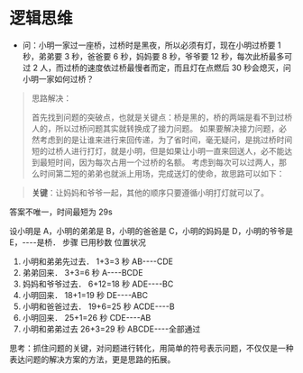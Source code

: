 # 逻辑思维

- 问：小明一家过一座桥，过桥时是黑夜，所以必须有灯，现在小明过桥要 1 秒，弟弟要 3 秒，爸爸要 6 秒，妈妈要 8 秒，爷爷要 12 秒，每次此桥最多可过 2 人，而过桥的速度依过桥最慢者而定，而且灯在点燃后 30 秒会熄灭，问小明一家如何过桥？

> 思路解决：
>
> 首先找到问题的突破点，也就是关键点：桥是黑的，桥的两端是看不到过桥人的，所以过桥问题其实就转换成了接力问题。
> 如果要解决接力问题，必然考虑到的是让谁来进行来回传递，为了省时间，毫无疑问，是挑过桥时间短的过桥人进行打灯，就是小明，但是如果让小明一直来回送人，必不能达到最短时间，因为每次占用一个过桥的名额。
> 考虑到每次可以过两人，那么时间第二短的弟弟也就派上用场，完成送灯的使命，故思路可以如下：

> **关键**：让妈妈和爷爷一起，其他的顺序只要遵循小明打灯就可以了。

答案不唯一，时间最短为 29s

设小明是 A，小明的弟弟是 B，小明的爸爸是 C，小明的妈妈是 D，小明的爷爷是 E，----是桥．
步骤 已用秒数 位置状况

1. 小明和弟弟先过去． 1+3=3 秒 AB----CDE
2. 弟弟回来． 3+3=6 秒 A----BCDE
3. 妈妈和爷爷过去． 6+12=18 秒 ADE----BC
4. 小明回来． 18+1=19 秒 DE----ABC
5. 小明和爸爸过去． 19+6=25 秒 ACDE----B
6. 小明回来． 25+1=26 秒 CDE----AB
7. 小明和弟弟过去 26+3=29 秒 ABCDE----全部通过

思考：抓住问题的关键，对问题进行转化，用简单的符号表示问题，不仅仅是一种表达问题的解决方案的方法，更是思路的拓展。
